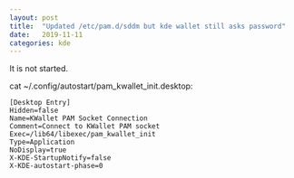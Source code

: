 ```yaml
---
layout: post
title:  "Updated /etc/pam.d/sddm but kde wallet still asks password"
date:   2019-11-11
categories: kde
---
```


It is not started.

cat ~/.config/autostart/pam_kwallet_init.desktop:
```
[Desktop Entry]
Hidden=false
Name=KWallet PAM Socket Connection
Comment=Connect to KWallet PAM socket
Exec=/lib64/libexec/pam_kwallet_init
Type=Application
NoDisplay=true
X-KDE-StartupNotify=false
X-KDE-autostart-phase=0
```
